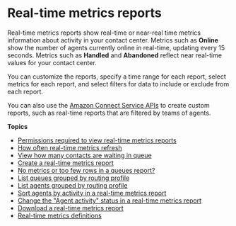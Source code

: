 # Real\-time metrics reports<a name="real-time-metrics-reports"></a>

Real\-time metrics reports show real\-time or near\-real time metrics information about activity in your contact center\. Metrics such as **Online** show the number of agents currently online in real\-time, updating every 15 seconds\. Metrics such as **Handled** and **Abandoned** reflect near real\-time values for your contact center\.

You can customize the reports, specify a time range for each report, select metrics for each report, and select filters for data to include or exclude from each report\.

You can also use the [Amazon Connect Service APIs](https://docs.aws.amazon.com/connect/latest/APIReference/welcome.html) to create custom reports, such as real\-time reports that are filtered by teams of agents\.

**Topics**
+ [Permissions required to view real\-time metrics reports](rtm-permissions.md)
+ [How often real\-time metrics refresh](rtm-refresh.md)
+ [View how many contacts are waiting in queue](view-contacts-in-queue.md)
+ [Create a real\-time metrics report](create-real-time-report.md)
+ [No metrics or too few rows in a queues report?](troubleshoot-rtm.md)
+ [List queues grouped by routing profile](queues-by-routing-profile.md)
+ [List agents grouped by routing profile](agents-grouped-by-routing-profile.md)
+ [Sort agents by activity in a real\-time metrics report](rtm-sort-by-agent-activity.md)
+ [Change the "Agent activity" status in a real\-time metrics report](rtm-change-agent-activity-state.md)
+ [Download a real\-time metrics report](download-real-time-metrics-report.md)
+ [Real\-time metrics definitions](real-time-metrics-definitions.md)